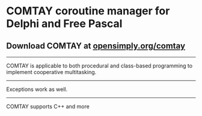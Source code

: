 # COMTAY coroutine manager for Delphi and Free Pascal
## Download COMTAY at [opensimply.org/comtay](https://opensimply.org/comtay/) 
***
COMTAY is applicable to both procedural and class-based programming to implement cooperative multitasking. 
***
Exceptions work as well.
***
COMTAY supports C++ and more
